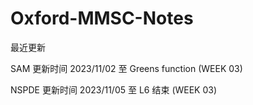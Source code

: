 # Oxford-MMSC-Notes

最近更新

SAM   更新时间 2023/11/02 至 Greens function (WEEK 03)

NSPDE 更新时间 2023/11/05 至 L6 结束 (WEEK 03)

